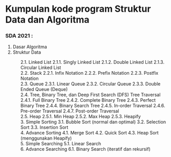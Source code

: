 # Kumpulan kode program Struktur Data dan Algoritma

### SDA 2021 :

<ol>
  <li>Dasar Algoritma</li>
  <li>Struktur Data</li>
<ol>
  2.1. Linked List
    2.1.1. Singly Linked List
    2.1.2. Double Linked List
    2.1.3. Circular Linked List
<br>
  2.2. Stack
    2.2.1. Infix Notation
    2.2.2. Prefix Notation
    2.2.3. Postfix Notation
<br>
  2.3. Queue
    2.3.1. Linear Queue
    2.3.2. Circular Queue
    2.3.3. Double Ended Queue (Deque)
<br>
  2.4. Tree, Binary Tree, dan Deep First Search (DFS) Tree Traversal
    2.4.1. Full Binary Tree
    2.4.2. Complete Binary Tree
    2.4.3. Perfect Binary Tree
    2.4.4. Binary Search Tree
    2.4.5. In-order Traversal
    2.4.6. Pre-order Traversal
    2.4.7. Post-order Traversal
<br>
  2.5. Heap
    2.5.1. Min Heap
    2.5.2. Max Heap
    2.5.3. Heapify
<br>
3. Simple Sorting
  3.1. Bubble Sort (normal dan optimal)
  3.2. Selection Sort
  3.3. Insertion Sort
<br>
4. Advance Sorting
  4.1. Merge Sort
  4.2. Quick Sort
  4.3. Heap Sort (menggunakan Heapify)
<br>
5. Simple Searching
  5.1. Linear Search
<br>
6. Advance Searching
  6.1. Binary Search (iteratif dan rekursif)

